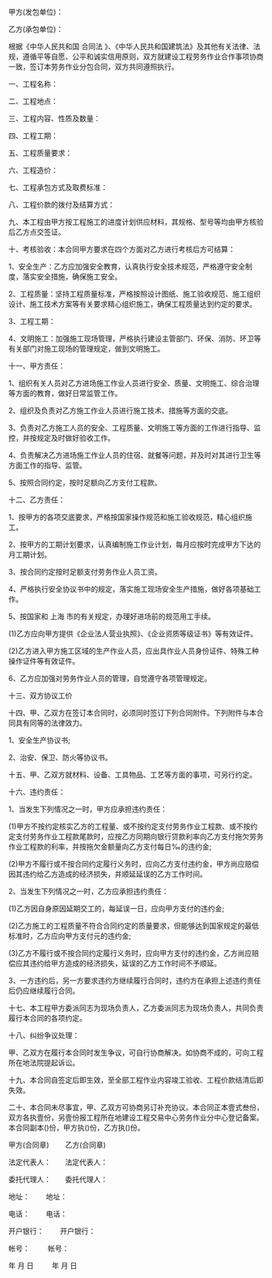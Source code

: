
 


甲方(发包单位)：


乙方(承包单位)：


根据《中华人民共和国
合同法
》、《中华人民共和国建筑法》及其他有关法律、法规，遵循平等自愿、公平和诚实信用原则，双方就建设工程劳务作业合作事项协商一致，签订本劳务作业分包合同，双方共同遵照执行。


一、工程名称：


二、工程地点：


三、工程内容、性质及数量：


四、工程工期：


五、工程质量要求：


六、工程造价：


七、工程承包方式及取费标准：


八、工程价款的拨付及结算方式：


九、本工程由甲方按工程施工的进度计划供应材料，其规格、型号等均由甲方核验后乙方点交签证。


十、考核验收：本合同甲方要求在四个方面对乙方进行考核后方可结算：


1、安全生产：乙方应加强安全教育，认真执行安全技术规范，严格遵守安全制度，落实安全措施，确保施工安全。


2、工程质量：坚持工程质量标准，严格按照设计图纸、施工验收规范、施工组织设计、施工技术方案等有关要求精心组织施工，确保工程质量达到约定的要求。


3、工程工期：


4、文明施工：加强施工现场管理，严格执行建设主管部门、环保、消防、环卫等有关部门对施工现场的管理规定，做到文明施工。


十一、甲方责任：


1、组织有关人员对乙方进场施工作业人员进行安全、质量、文明施工、综合治理等方面的教育，做好日常监管工作。


2、组织及负责对乙方施工作业人员进行施工技术、措施等方面的交底。


3、负责对乙方施工人员的安全、工程质量、文明施工等方面的工作进行指导、监控，并按规定及时做好验收工作。


4、负责解决乙方进场施工作业人员的住宿、就餐等问题，并及时对其进行卫生等方面工作的指导、监管。


5、按照合同约定，按时足额向乙方支付工程款。


十二、乙方责任：


1、按甲方的各项交底要求，严格按国家操作规范和施工验收规范，精心组织施工。


2、按甲方的工期计划要求，认真编制施工作业计划，每月应按时完成甲方下达的月工期计划。


3、按合同约定按时足额支付劳务作业人员工资。


4、严格执行安全协议书中的规定，落实施工现场安全生产措施，做好各项基础工作。


5、按国家和
上海
市的有关规定，办理好进场前的规范用工手续。


(1)乙方应向甲方提供《企业法人营业执照》、《企业资质等级证书》等有效证件。


(2)乙方进入甲方施工区域的生产作业人员，应出具作业人员身份证件、特殊工种操作证件等有效证件。


6、乙方应加强对劳务作业人员的管理，自觉遵守各项管理规定。


十三、双方协议工价


十四、甲、乙双方在签订本合同时，必须同时签订下列合同附件。下列附件与本合同具有同等的法律效力。


1、安全生产协议书;


2、治安、保卫、防火等协议书。


十五、甲、乙双方就材料、设备、工具物品、工艺等方面的事项，可另行约定。


十六、违约责任：


1、当发生下列情况之一时，甲方应承担违约责任：


(1)甲方不按约定核实乙方的工程量、或不按约定支付劳务作业工程款、或不按约定支付劳务作业工程款尾款时，应按乙方同期向银行贷款利率向乙方支付拖欠劳务作业工程款的利率，并按拖欠金额量向乙方支付每日‰的违约金;


(2)甲方不履行或不按合同约定履行义务时，应向乙方支付违约金，甲方尚应赔偿因其违约给乙方造成的经济损失，并顺延延误的乙方工作时间。


2、当发生下列情况之一时，乙方应承担违约责任：


(1)乙方因自身原因延期交工的，每延误一日，应向甲方支付的违约金;


(2)乙方施工的工程质量不符合合同约定的质量要求，但能够达到国家规定的最低标准时，乙方应向甲方支付元的违约金;


(3)乙方不履行或不按合同约定履行义务时，应向甲方支付的违约金，乙方尚应赔偿应其违约给甲方造成的经济损失，延误的乙方工作时间不予顺延。


3、一方违约后，另一方要求违约方继续履行合同时，违约方在承担上述违约责任后仍应继续履行合同。


十七、本工程甲方委派同志为现场负责人，乙方委派同志为现场负责人，共同负责履行本合同的各项约定。


十八、纠纷争议处理：


甲、乙双方在履行本合同时发生争议，可自行协商解决。如协商不成的，可向工程所在地法院提起诉讼。


十九、本合同自签定后即生效，至全部工程作业内容竣工验收、工程价款结清后即失效。


二十、本合同未尽事宜，甲、乙双方可协商另订补充协议。本合同正本壹式叁份，双方各执壹份，另壹份报工程所在地建设工程交易中心劳务作业分中心登记备案。本合同副本()份，甲方执()份，乙方执()份。


甲方(合同章)　　 乙方(合同章)


法定代表人：　　法定代表人：


委托代理人：　　委托代理人：


地址：　　         地址：


电话：　　         电话：


开户银行：　   　开户银行：


帐号：　        　 帐号：


年  月 日 　　     年  月  日
 


 

 
 
 
 
 
  


  
 

  


  


  
 
 
 
 

